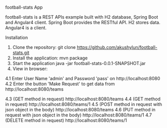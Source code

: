 football-stats App

football-stats is a REST APIs example built with H2 database, Spring Boot and Angular4 client.
Spring Boot provides the RESTful API. H2 stores data. Angular4 is a client.

Installation

1. Clone the repository: git clone https://github.com/akushylun/football-stats.git
2. Install the application: mvn package
3. Start the application java -jar football-stats-0.0.1-SNAPSHOT.jar 
4. View in browser:

4.1 Enter User Name 'admin' and Password 'pass' on http://localhost:8080 
4.2 Enter the button 'Make Request' to get data from http://localhost:8080/teams
  
4.3 (GET method in request) http://localhost:8080/teams
4.4 (GET method in request)  http://localhost:8080/teams/1
4.5 (POST method in request with json object in the body) http://localhost:8080/teams
4.6 (PUT method in request with json object in the body) http://localhost:8080/teams/1
4.7 (DELETE method in request) http://localhost:8080/teams/1
